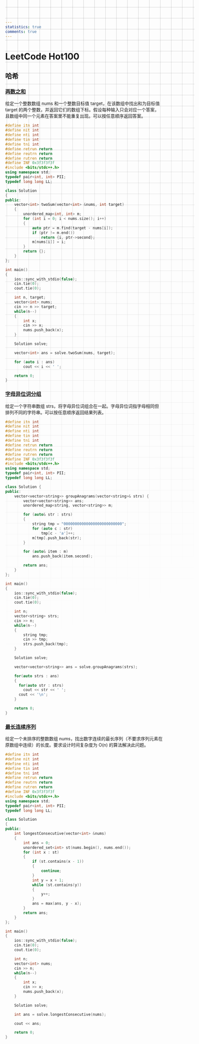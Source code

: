 ```yaml
---
statistics: true
comments: true
---
```


<style>
body {
  position: relative; /* 确保 body 元素的 position 属性为非静态值 */
}

body::before {
  --size: 35px; /* 调整网格单元大小 */
  --line: color-mix(in hsl, canvasText, transparent 80%); /* 调整线条透明度 */
  content: '';
  height: 100vh;
  width: 100%;
  position: absolute; /* 修改为 absolute 以使其随页面滚动 */
  background: linear-gradient(
        90deg,
        var(--line) 1px,
        transparent 1px var(--size)
      )
      50% 50% / var(--size) var(--size),
    linear-gradient(var(--line) 1px, transparent 1px var(--size)) 50% 50% /
      var(--size) var(--size);
  -webkit-mask: linear-gradient(-20deg, transparent 50%, white);
          mask: linear-gradient(-20deg, transparent 50%, white);
  top: 0;
  transform-style: flat;
  pointer-events: none;
  z-index: -1;
}

@media (max-width: 768px) {
  body::before {
    display: none; /* 在手机端隐藏网格效果 */
  }
}
</style>

# LeetCode Hot100

## 哈希

### [两数之和](https://leetcode.cn/problems/two-sum/?envType=study-plan-v2&envId=top-100-liked)

给定一个整数数组 nums 和一个整数目标值 target，在该数组中找出和为目标值 target 的两个整数，并返回它们的数组下标。假设每种输入只会对应一个答案，且数组中同一个元素在答案里不能重复出现。可以按任意顺序返回答案。

```C++
#define itn int
#define nit int
#define nti int
#define tin int
#define tni int
#define retrun return
#define reutrn return
#define rutren return
#define INF 0x3f3f3f3f
#include <bits/stdc++.h>
using namespace std;
typedef pair<int, int> PII;
typedef long long LL;

class Solution
{
public:
    vector<int> twoSum(vector<int> &nums, int target)
    {
        unordered_map<int, int> m;
        for (int i = 0; i < nums.size(); i++)
        {
            auto ptr = m.find(target - nums[i]);
            if (ptr != m.end())
                return {i, ptr->second};
            m[nums[i]] = i;
        }
        return {};
    }
};

int main()
{
    ios::sync_with_stdio(false);
    cin.tie(0);
    cout.tie(0);

    int n, target;
    vector<int> nums;
    cin >> n >> target;
    while(n--)
    {
        int x;
        cin >> x;
        nums.push_back(x);
    }

    Solution solve;

    vector<int> ans = solve.twoSum(nums, target);

    for (auto i : ans)
        cout << i << ' ';

    return 0;
}
```

### [字母异位词分组](https://leetcode.cn/problems/group-anagrams/description/?envType=study-plan-v2&envId=top-100-liked)

给定一个字符串数组 strs，将字母异位词组合在一起。字母异位词指字母相同但排列不同的字符串。可以按任意顺序返回结果列表。

```C++
#define itn int
#define nit int
#define nti int
#define tin int
#define tni int
#define retrun return
#define reutrn return
#define rutren return
#define INF 0x3f3f3f3f
#include <bits/stdc++.h>
using namespace std;
typedef pair<int, int> PII;
typedef long long LL;

class Solution {
public:
    vector<vector<string>> groupAnagrams(vector<string>& strs) {
        vector<vector<string>> ans;
        unordered_map<string, vector<string>> m;

        for (auto& str : strs)
        {
            string tmp = "00000000000000000000000000";
            for (auto c : str)
                tmp[c - 'a']++;
            m[tmp].push_back(str);
        }

        for (auto& item : m)
            ans.push_back(item.second);

        return ans;
    }
};

int main()
{
    ios::sync_with_stdio(false);
    cin.tie(0);
    cout.tie(0);

    int n;
    vector<string> strs;
    cin >> n;
    while(n--)
    {
        string tmp;
        cin >> tmp;
        strs.push_back(tmp);
    }

    Solution solve;

    vector<vector<string>> ans = solve.groupAnagrams(strs);

    for(auto strs : ans)
    {
      for(auto str : strs)
        cout << str << ' ';
      cout << '\n';
    }

    return 0;
}
```

### [最长连续序列](https://leetcode.cn/problems/longest-consecutive-sequence/description/?envType=study-plan-v2&envId=top-100-liked)

给定一个未排序的整数数组 nums，找出数字连续的最长序列（不要求序列元素在原数组中连续）的长度。要求设计时间复杂度为 O(n) 的算法解决此问题。

```C++
#define itn int
#define nit int
#define nti int
#define tin int
#define tni int
#define retrun return
#define reutrn return
#define rutren return
#define INF 0x3f3f3f3f
#include <bits/stdc++.h>
using namespace std;
typedef pair<int, int> PII;
typedef long long LL;

class Solution
{
public:
    int longestConsecutive(vector<int> &nums)
    {
        int ans = 0;
        unordered_set<int> st(nums.begin(), nums.end());
        for (int x : st)
        {
            if (st.contains(x - 1))
            {
                continue;
            }
            int y = x + 1;
            while (st.contains(y))
            {
                y++;
            }
            ans = max(ans, y - x);
        }
        return ans;
    }
};

int main()
{
    ios::sync_with_stdio(false);
    cin.tie(0);
    cout.tie(0);

    int n;
    vector<int> nums;
    cin >> n;
    while(n--)
    {
        int x;
        cin >> x;
        nums.push_back(x);
    }

    Solution solve;

    int ans = solve.longestConsecutive(nums);

    cout << ans;

    return 0;
}
```
